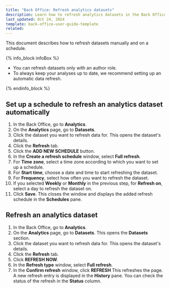 ```yaml
---
title: "Back Office: Refresh analytics datasets"
description: Learn how to refresh analytics datasets in the Back Office.
last_updated: Oct 24, 2024
template: back-office-user-guide-template
related:
---
```


This document describes how to refresh datasets manually and on a schedule.

{% info_block infoBox %}

* You can refresh datasets only with an author role.
* To always keep your analyses up to date, we recommend setting up an automatic data refresh.

{% endinfo_block %}


## Set up a schedule to refresh an analytics dataset automatically

1. In the Back Office, go to **Analytics**.
2. On the **Analytics** page, go to **Datasets**.
3. Click the dataset you want to refresh data for.
   This opens the dataset's details.
4. Click the **Refresh** tab.
5. Click the **ADD NEW SCHEDULE** button.
6. In the **Create a refresh schedule** window, select **Full refresh**.
7. For **Time zone**, select a time zone according to which you want to set up a schedule.
8. For **Start time**, choose a date and time to start refreshing the dataset.
9. For **Frequency**, select how often you want to refresh the dataset.
10. If you selected **Weekly** or **Monthly** in the previous step, for **Refresh on**, select a day to refresh the dataset on.
11. Click **Save**.
  This closes the window and displays the added refresh schedule in the **Schedules** pane.

## Refresh an analytics dataset

1. In the Back Office, go to **Analytics**.
2. On the **Analytics** page, go to **Datasets**.
  This opens the **Datasets** section.
3. Click the dataset you want to refresh data for.
   This opens the dataset's details.
4. Click the **Refresh** tab.
5. Click **REFRESH NOW**.
6. In the **Refresh type** window, select **Full refresh**.
7. In the **Confirm refresh** window, click **REFRESH**
  This refreshes the page. A new refresh entry is displayed in the **History** pane. You can check the status of the refresh in the **Status** column.
